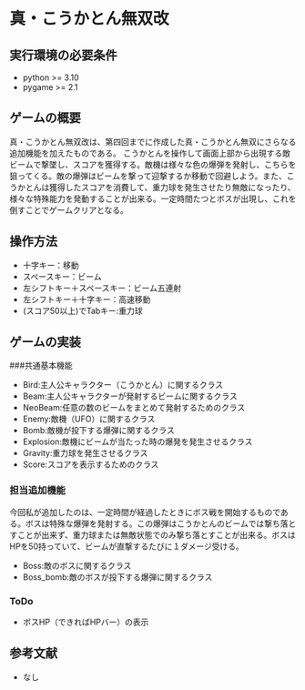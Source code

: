 # 真・こうかとん無双改
## 実行環境の必要条件
* python >= 3.10
* pygame >= 2.1

## ゲームの概要
真・こうかとん無双改は、第四回までに作成した真・こうかとん無双にさらなる追加機能を加えたものである。
こうかとんを操作して画面上部から出現する敵ビームで撃墜し、スコアを獲得する。敵機は様々な色の爆弾を発射し、こちらを狙ってくる。敵の爆弾はビームを撃って迎撃するか移動で回避しよう。また、こうかとんは獲得したスコアを消費して、重力球を発生させたり無敵になったり、様々な特殊能力を発動することが出来る。一定時間たつとボスが出現し、これを倒すことでゲームクリアとなる。

## 操作方法
* 十字キー：移動
* スペースキー：ビーム
* 左シフトキー＋スペースキー：ビーム五連射
* 左シフトキー＋十字キー：高速移動
* (スコア50以上)でTabキー:重力球

## ゲームの実装
###共通基本機能
* Bird:主人公キャラクター（こうかとん）に関するクラス
* Beam:主人公キャラクターが発射するビームに関するクラス
* NeoBeam:任意の数のビームをまとめて発射するためのクラス
* Enemy:敵機（UFO）に関するクラス
* Bomb:敵機が投下する爆弾に関するクラス
* Explosion:敵機にビームが当たった時の爆発を発生させるクラス
* Gravity:重力球を発生させるクラス
* Score:スコアを表示するためのクラス

### 担当追加機能
今回私が追加したのは、一定時間が経過したときにボス戦を開始するものである。ボスは特殊な爆弾を発射する。この爆弾はこうかとんのビームでは撃ち落とすことが出来ず、重力球または無敵状態でのみ撃ち落とすことが出来る。ボスはHPを50持っていて、ビームが直撃するたびに１ダメージ受ける。
* Boss:敵のボスに関するクラス
* Boss_bomb:敵のボスが投下する爆弾に関するクラス

### ToDo
- ボスHP（できればHPバー）の表示



## 参考文献
* なし